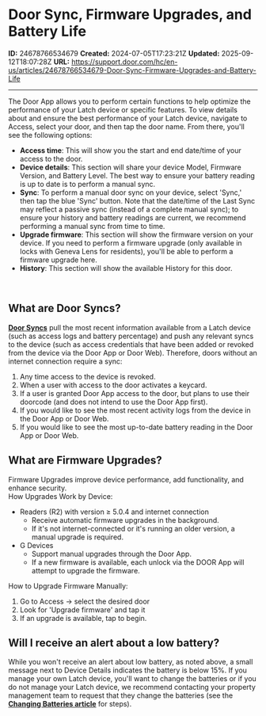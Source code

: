 # Door Sync, Firmware Upgrades, and Battery Life

**ID:** 24678766534679
**Created:** 2024-07-05T17:23:21Z
**Updated:** 2025-09-12T18:07:28Z
**URL:** https://support.door.com/hc/en-us/articles/24678766534679-Door-Sync-Firmware-Upgrades-and-Battery-Life

---

<p>The Door App allows you to perform certain functions to help optimize the performance of your Latch device or specific features. To view details about and ensure the best performance of your Latch device, navigate to Access, select your door, and then tap the door name. From there, you'll see the following options:</p>
<ul>
<li>
<strong>Access time</strong>: This will show you the start and end date/time of your access to the door. </li>
<li>
<strong>Device details</strong>: This section will share your device Model, Firmware Version, and Battery Level. The best way to ensure your battery reading is up to date is to perform a manual sync. </li>
<li>
<strong>Sync</strong>: To perform a manual door sync on your device, select 'Sync,' then tap the blue 'Sync' button. Note that the date/time of the Last Sync may reflect a passive sync (instead of a complete manual sync); to ensure your history and battery readings are current, we recommend performing a manual sync from time to time. </li>
<li>
<strong>Upgrade firmware</strong>: This section will show the firmware version on your device. If you need to perform a firmware upgrade (only available in locks with Geneva Lens for residents), you'll be able to perform a firmware upgrade here.</li>
<li>
<strong>History</strong>: This section will show the available History for this door.</li>
</ul>
<p class="wysiwyg-text-align-center"> </p>
<h2 id="h_01J21YGY8YVGN2H4CV41ZEQH58">What are Door Syncs?</h2>
<p class="p1"><span class="s1"><span class="wysiwyg-underline"><strong><a href="https://support.door.com/hc/en-us/articles/24658744817303-How-to-perform-a-Door-Update">Door Syncs</a></strong></span> pull the most recent information available from a Latch device (such as access logs and battery percentage) and push any relevant syncs to the device (such as access credentials that have been added or revoked from the device via the Door App or Door Web). Therefore, doors without an internet connection require a sync:<br></span></p>
<ol>
<li class="p1">Any time access to the device is revoked.</li>
<li class="p1">When a user with access to the door activates a keycard.</li>
<li class="p1">If a user is granted Door App access to the door, but plans to use their doorcode (and does not intend to use the Door App first).</li>
<li class="p1">If you would like to see the most recent activity logs from the device in the Door App or Door Web.</li>
<li class="p1">If you would like to see the most up-to-date battery reading in the Door App or Door Web.</li>
</ol>
<h2 id="h_01H41BQEF9HYGZR8J0CVBXNNX0">What are Firmware Upgrades?</h2>
<div>Firmware Upgrades improve device performance, add functionality, and enhance security.</div>
<div>How Upgrades Work by Device:</div>
<ul>
<li>Readers (R2) with version ≥ 5.0.4 and internet connection
<ul>
<li>Receive automatic firmware upgrades in the background.</li>
<li>If it's not internet-connected or it's running an older version, a manual upgrade is required.</li>
</ul>
</li>
<li>G Devices
<ul>
<li>Support manual upgrades through the Door App.</li>
<li>If a new firmware is available, each unlock via the DOOR App will attempt to upgrade the firmware. </li>
</ul>
</li>
</ul>
<div>How to Upgrade Firmware Manually:</div>
<ol>
<li>Go to Access → select the desired door</li>
<li>Look for 'Upgrade firmware' and tap it</li>
<li>If an upgrade is available, tap to begin.</li>
</ol>
<h2 id="h_01J21YGY8YD1EMXJ6D87PBRQ3K">Will I receive an alert about a low battery? </h2>
<p>While you won't receive an alert about low battery, as noted above, a small message next to Device Details indicates the battery is below 15%. If you manage your own Latch device, you'll want to change the batteries or if you do not manage your Latch device, we recommend contacting your property management team to request that they change the batteries (see the<strong> <span class="wysiwyg-underline"><a href="https://support.door.com/hc/en-us/articles/24477768681239-Changing-Batteries-and-Battery-Management">Changing Batteries article</a></span></strong> for steps).</p>
<p> </p>
